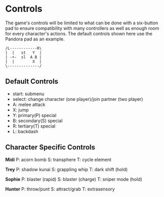 # Controls

The game's controls will be limited to what can be done with a six-button pad to ensure compatibility with many controllers as well as enough room for every character's actions. The default controls shown here use the Pandora pad as an example.

```
/L------------R\
|  |   st   Y  |
| -+-  sl  A B |
|  |        X  |
\--------------/
```

## Default Controls
* start: submenu
* select: change character (one player)/join partner (two player)
* A: melee attack
* X: jump
* Y: primary(P) special
* B: secondary(S) special
* R: tertiary(T) special
* L: backdash

## Character Specific Controls

**Midi**
P: acorn bomb
S: transphere 
T: cycle element

**Trey**
P: shadow kunai
S: grappling whip
T: dark shift (hold)

**Sophie**
P: blaster (rapid)
S: blaster (charge)
T: sniper mode (hold)

**Hunter**
P: throw/punt
S: attract/grab
T: extrasensory